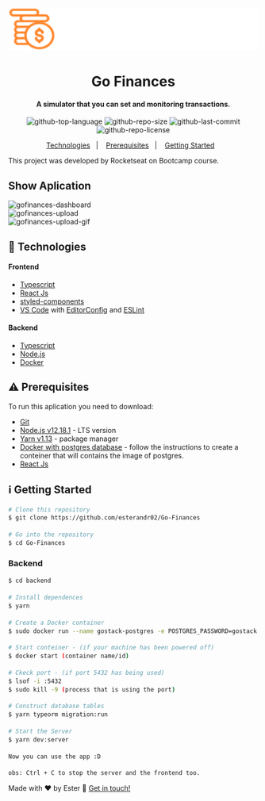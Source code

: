 <h1 align="right">
  <img alt="logo" src="frontend/src/assets/logo.svg" width="550"/>
</h1>

<h1 align="center">
      Go Finances
</h1>

<h4 align="center">
  A simulator that you can set and monitoring transactions.
</h4>

<p align="center">
  <img alt="github-top-language" src="https://img.shields.io/github/languages/top/esterandr02/Go-Finances">  
  <img alt="github-repo-size" src="https://img.shields.io/github/repo-size/esterandr02/Go-Finances?color=red">
  <img alt="github-last-commit" src="https://img.shields.io/github/last-commit/esterandr02/Go-Finances?color=green">
  <img alt="github-repo-license" src="https://img.shields.io/static/v1?label=license&message=MIT&color=blueviolet">
</p>

<p align="center">
  <a href="#rocket-technologies">Technologies</a>&nbsp;&nbsp;&nbsp;|&nbsp;&nbsp;&nbsp;
  <a href="#warning-prerequisites">Prerequisites</a>&nbsp;&nbsp;&nbsp;|&nbsp;&nbsp;&nbsp;
  <a href="#information_source-getting-started">Getting Started</a>&nbsp;&nbsp;&nbsp;
</p>

This project was developed by Rocketseat on Bootcamp course.

## Show Aplication
<img alt="gofinances-dashboard" src="https://user-images.githubusercontent.com/48167967/85358383-f3453480-b4e9-11ea-9e8d-513a7a6b9fde.png"/>
<br/>
<img alt="gofinances-upload" src="https://user-images.githubusercontent.com/48167967/85358386-f6402500-b4e9-11ea-9616-ba3eb56deeb2.png"/>
<br/>
<img alt="gofinances-upload-gif" src="https://user-images.githubusercontent.com/48167967/85364016-9d2bbd80-b4f8-11ea-9d1a-9d29c5e7e586.gif"/>

## :rocket: Technologies

#### Frontend
-  [Typescript](https://www.typescriptlang.org/)
-  [React Js](https://reactjs.org/)
-  [styled-components](https://www.styled-components.com/)
-  [VS Code](https://code.visualstudio.com/) with [EditorConfig](https://editorconfig.org/) and [ESLint](https://eslint.org/docs/user-guide/getting-started)

#### Backend
-  [Typescript](https://www.typescriptlang.org/)
-  [Node.js](https://nodejs.org/en/)
-  [Docker](https://www.docker.com/)

## :warning: Prerequisites

To run this aplication you need to download:
- [Git](https://git-scm.com)
- [Node.js v12.18.1](https://nodejs.org/dist/v12.18.1/node-v12.18.1-linux-x64.tar.xz) - LTS version
- [Yarn v1.13](https://yarnpkg.com/getting-started) - package manager
- [Docker with postgres database](https://hub.docker.com/_/postgres) - follow the instructions to create a conteiner that will      contains the image of postgres.
- [React Js](https://reactjs.org/)

  
## :information_source: Getting Started

```bash
# Clone this repository
$ git clone https://github.com/esterandr02/Go-Finances

# Go into the repository
$ cd Go-Finances
```
### Backend

```bash
$ cd backend

# Install dependences
$ yarn

# Create a Docker container
$ sudo docker run --name gostack-postgres -e POSTGRES_PASSWORD=gostack -p 5432:5432 -d postgres

# Start conteiner - (if your machine has been powered off)
$ docker start (container name/id)

# Ckeck port - (if port 5432 has being used)
$ lsof -i :5432
$ sudo kill -9 (process that is using the port)

# Construct database tables
$ yarn typeorm migration:run

# Start the Server
$ yarn dev:server

Now you can use the app :D

obs: Ctrl + C to stop the server and the frontend too.
```

Made with ♥ by Ester :wave: [Get in touch!](https://www.linkedin.com/in/ester-albuquerque-3589911a6/)
